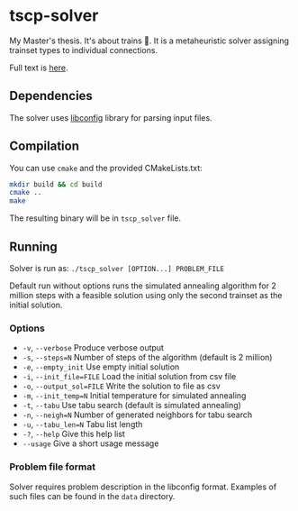 # tscp-solver
My Master's thesis. It's about trains 🚄. It is a metaheuristic solver assigning trainset types to individual connections.

Full text is [here](https://is.muni.cz/th/gnvce/).

## Dependencies
The solver uses [libconfig](http://hyperrealm.github.io/libconfig/) library for parsing input files.

## Compilation
You can use `cmake` and the provided CMakeLists.txt:
```bash
mkdir build && cd build
cmake ..
make
```
The resulting binary will be in `tscp_solver` file.

## Running
Solver is run as:
`./tscp_solver [OPTION...] PROBLEM_FILE`

Default run without options runs the simulated annealing algorithm for 2 million steps with a feasible solution using only the second trainset as the initial solution.

### Options
- `-v`,   `--verbose`              Produce verbose output
- `-s`, `--steps=N`                Number of steps of the algorithm (default is 2 million)
- `-e`,   `--empty_init`           Use empty initial solution
- `-i`,   `--init_file=FILE`       Load the initial solution from csv file
- `-o`,   `--output_sol=FILE`      Write the solution to file as csv
- `-m`,   `--init_temp=N`          Initial temperature for simulated annealing
- `-t`,   `--tabu`                 Use tabu search (default is simulated annealing)
- `-n`,   `--neigh=N`              Number of generated neighbors for tabu search
- `-u`,   `--tabu_len=N`           Tabu list length
- `-?`,   `--help`                 Give this help list
- `--usage`                        Give a short usage message

### Problem file format
Solver requires problem description in the libconfig format. Examples of such files can be found in the `data` directory.
